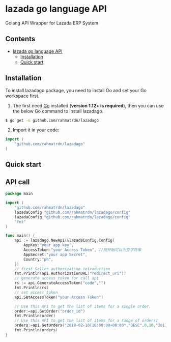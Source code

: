 # lazada go language API

Golang API Wrapper for Lazada ERP System

## Contents

- [lazada go language API](#lazada-go)
  - [Installation](#installation)
  - [Quick start](#quick-start)

## Installation

To install lazadago package, you need to install Go and set your Go workspace first.

1. The first need [Go](https://golang.org/) installed (**version 1.12+ is required**), then you can use the below Go command to install lazadago.

```sh
$ go get -u github.com/rahmatrdn/lazadago
```

2. Import it in your code:

```go
import (
	"github.com/rahmatrdn/lazadago"
)
```
## Quick start

## API call

```go
package main

import (
	"github.com/rahmatrdn/lazadago"
	lazadaConfig "github.com/rahmatrdn/lazadago/config"
	lazadaConfig "github.com/rahmatrdn/lazadago/config"
	"fmt"
)

func main() {
	api := lazadago.NewApi(&lazadaConfig.Config{
		AppKey:"your app key",
		AccessToken:"your Access Token", //刚开始可以为空字符串
		AppSecret:"your app Secret",
		Country:"ph",
	})
	// first Seller authorization introduction
	fmt.Println(api.AuthorizationURL("redirect_uri"))
	// generate access_token for call api
	rs := api.GenerateAccessToken("code","")
	fmt.Println(rs)
	// set access token
	api.SetAccessToken("your Access Token")

	// Use this API to get the list of items for a single order.
	order:=api.GetOrder("order_id")
	fmt.Println(order)
	// Use this API to get the list of items for a range of orders1
	orders:=api.GetOrders("2018-02-10T16:00:00+08:00","DESC",0,10,"2017-02-10T09:00:00+08:00","updated_at","","","shipped")
	fmt.Println(orders)
}

```
